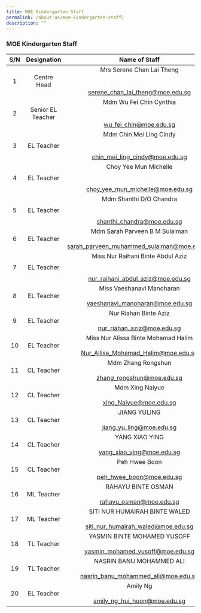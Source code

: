 ```yaml
---
title: MOE Kindergarten Staff
permalink: /about-us/moe-kindergarten-staff/
description: ""
---
```

### MOE Kindergarten Staff

| S/N 	| Designation 	| Name of Staff 	|
|:---:	|:---:	|:---:	|
|  1 	| Centre Head  	| Mrs Serene Chan Lai Theng<br><br><br>serene_chan_lai_theng@moe.edu.sg 	|
| 2 	| Senior EL Teacher 	| Mdm Wu Fei Chin Cynthia<br><br><br>wu_fei_chin@moe.edu.sg 	|
| 3 	| EL Teacher 	| Mdm Chin Mei Ling Cindy<br><br><br>chin_mei_ling_cindy@moe.edu.sg 	|
| 4 	| EL Teacher 	| Choy Yee Mun Michelle<br><br><br>choy_yee_mun_michelle@moe.edu.sg 	|
| 5 	| EL Teacher 	| Mdm Shanthi D/O Chandra<br><br><br>shanthi_chandra@moe.edu.sg 	|
| 6 	| EL Teacher 	| Mdm Sarah Parveen B M Sulaiman<br><br>sarah_parveen_muhammed_sulaiman@moe.edu.sg 	|
| 7 	| EL Teacher 	| Miss Nur Raihani Binte Abdul Aziz<br><br><br>nur_raihani_abdul_aziz@moe.edu.sg 	|
| 8 	| EL Teacher 	| Miss Vaeshanavi Manoharan<br><br>vaeshanavi_manoharan@moe.edu.sg 	|
| 9 	| EL Teacher 	| Nur Riahan Binte Aziz<br><br>nur_riahan_aziz@moe.edu.sg 	|
| 10 	| EL Teacher 	| Miss Nur Alissa Binte Mohamad Halim<br><br>Nur_Allisa_Mohamad_Halim@moe.edu.sg 	|
| 11 	| CL Teacher 	| Mdm Zhang Rongshun<br><br>zhang_rongshun@moe.edu.sg 	|
| 12 	| CL Teacher 	| Mdm Xing Naiyue<br><br>xing_Naiyue@moe.edu.sg 	|
| 13 	| CL Teacher 	| JIANG YULING<br><br>jiang_yu_ling@moe.edu.sg 	|
| 14 	| CL Teacher 	| YANG XIAO YING<br><br>yang_xiao_ying@moe.edu.sg 	|
| 15  	| CL Teacher  	|  Peh Hwee Boon<br><br>peh_hwee_boon@moe.edu.sg 	|
| 16 	| ML Teacher 	| RAHAYU BINTE OSMAN<br><br>rahayu_osman@moe.edu.sg  	|
| 17 	| ML Teacher 	| SITI NUR HUMAIRAH BINTE WALED<br><br>siti_nur_humairah_waled@moe.edu.sg 	|
| 18 	| TL Teacher 	| YASMIN BINTE MOHAMED YUSOFF<br><br>yasmin_mohamed_yusoff@moe.edu.sg 	|
| 19  	| TL Teacher 	| NASRIN BANU MOHAMMED ALI<br><br>nasrin_banu_mohammed_ali@moe.edu.sg 	|
| 20 	| EL Teacher  	|  Amily Ng<br><br>amily_ng_hui_hoon@moe.edu.sg 	|